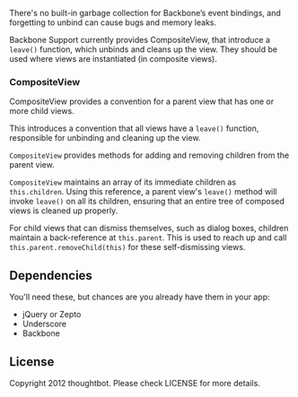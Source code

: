 There's no built-in garbage collection for Backbone’s event bindings, and
forgetting to unbind can cause bugs and memory leaks.

Backbone Support currently provides CompositeView,
that introduce a `leave()` function, which unbinds and cleans up the view.
They should be used where views are instantiated (in composite views).

### CompositeView

CompositeView provides a convention for a parent view that has one or more
child views.

This introduces a convention that all views have a `leave()` function,
responsible for unbinding and cleaning up the view.

`CompositeView` provides methods for adding and removing children from the
parent view.

`CompositeView` maintains an array of its immediate children as
`this.children`. Using this reference, a parent view's `leave()`
method will invoke `leave()` on all its children, ensuring that an entire 
tree of composed views is cleaned up properly.

For child views that can dismiss themselves, such as dialog boxes, children
maintain a back-reference at `this.parent`. This is used to reach up and call
`this.parent.removeChild(this)` for these self-dismissing views.

## Dependencies

You'll need these, but chances are you already have them in your app:

* jQuery or Zepto
* Underscore
* Backbone


## License

Copyright 2012 thoughtbot. Please check LICENSE for more details.
